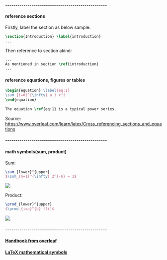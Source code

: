 

#### --------------------------------------------------
#### reference sections
Firstly, label the section as below sample:
```latex
\section{Introduction} \label{introduction}
...
```
Then reference to section akind:
```latex
...
As mentioned in section \ref{introduction}
...
```

#### reference equations, figures or tables
```latex
\begin{equation} \label{eq:1}
\sum_{i=0}^{\infty} a_i x^i
\end{equation}
 
The equation \ref{eq:1} is a typical power series.
```

Source: https://www.overleaf.com/learn/latex/Cross_referencing_sections_and_equations

#### --------------------------------------------------
#### math symbols(sum, product)
Sum:
```latex
\sum_{lower}^{upper}
$\sum_{n=1}^{\infty} 2^{-n} = 1$
```
![](https://cdn.sharelatex.com/learn-scripts/images/a/ac/Sum2.png)

Product:
```latex
\prod_{lower}^{upper}
$\prod_{i=a}^{b} f(i)$
```
![](https://cdn.sharelatex.com/learn-scripts/images/6/64/Prod2.png)

#### --------------------------------------------------
#### [Handbook from overleaf](https://www.overleaf.com/learn/latex/Integrals,_sums_and_limits)
#### [LaTeX mathematical symbols](https://oeis.org/wiki/List_of_LaTeX_mathematical_symbols)